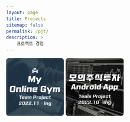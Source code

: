 ```yaml
---
layout: page
title: Projects
sitemap: false
permalink: /pjt/
description: >
    프로젝트 경험
---
```


<head>
    <style>
        .projects {
            display: flex;
            align-items: center;
            flex-wrap: wrap;
            flex-direction: row;
            justify-content: left;
        }
        .projects img {
            width: 31%;
            border-radius: 7px;
            cursor:pointer;
            margin: 0 1% 1% 0;
        }
        .projects img:hover {
            /* box-shadow: 5px 5px 5px; */
            filter: drop-shadow(8px 5px 5px #c3c3c3);
        }
    </style>
</head>

<div class="projects">
    <img src="image/MyOnlineGym.png" alt="My Online Gym" OnClick="location.href = 'my-online-gym'">
    <img src="image/StockAppPjt.png" alt="Stock App PJT" OnClick="location.href = 'stock-app-pjt'">
</div>